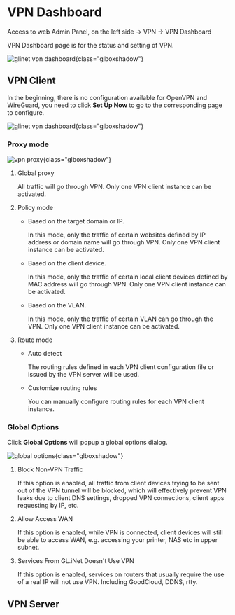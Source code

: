 # VPN Dashboard

Access to web Admin Panel, on the left side -> VPN -> VPN Dashboard

VPN Dashboard page is for the status and setting of VPN.

![glinet vpn dashboard](https://static.gl-inet.com/docs/en/4/tutorials/vpn_dashboard/vpn_dashboard_1.png){class="glboxshadow"}

## VPN Client

In the beginning, there is no configuration available for OpenVPN and WireGuard, you need to click **Set Up Now** to go to the corresponding page to configure.

![glinet vpn dashboard](https://static.gl-inet.com/docs/en/4/tutorials/vpn_dashboard/vpn_dashboard_2.png){class="glboxshadow"}

### Proxy mode

![vpn proxy](https://static.gl-inet.com/docs/en/4/tutorials/vpn_dashboard/vpn_proxy.png){class="glboxshadow"}

1. Global proxy

    All traffic will go through VPN. Only one VPN client instance can be activated.

2. Policy mode

    - Based on the target domain or IP.
    
        In this mode, only the traffic of certain websites defined by IP address or domain name will go through VPN. Only one VPN client instance can be activated.

    - Based on the client device.

        In this mode, only the traffic of certain local client devices defined by MAC address will go through VPN. Only one VPN client instance can be activated.

    - Based on the VLAN.

        In this mode, only the traffic of certain VLAN can go through the VPN. Only one VPN client instance can be activated.

3. Route mode

    - Auto detect

        The routing rules defined in each VPN client configuration file or issued by the VPN server will be used.
    
    - Customize routing rules

        You can manually configure routing rules for each VPN client instance.

### Global Options

Click **Global Options** will popup a global options dialog.

![global options](https://static.gl-inet.com/docs/en/4/tutorials/vpn_dashboard/global_options.png){class="glboxshadow"}

1. Block Non-VPN Traffic

    If this option is enabled, all traffic from client devices trying to be sent out of the VPN tunnel will be blocked, which will effectively prevent VPN leaks due to client DNS settings, dropped VPN connections, client apps requesting by IP, etc.

2. Allow Access WAN

    If this option is enabled, while VPN is connected, client devices will still be able to access WAN, e.g. accessing your printer, NAS etc in upper subnet.

3. Services From GL.iNet Doesn't Use VPN

    If this option is enabled, services on routers that usually require the use of a real IP will not use VPN. Including GoodCloud, DDNS, rtty.

## VPN Server
